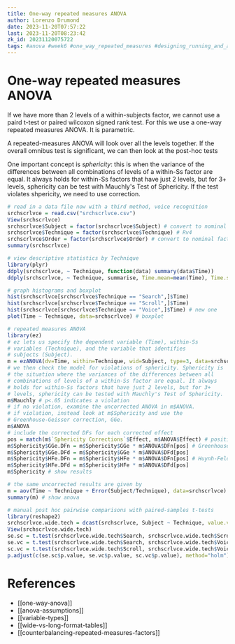 ```yaml
---
title: One-way repeated measures ANOVA
author: Lorenzo Drumond
date: 2023-11-20T07:57:22
last: 2023-11-20T08:23:42
zk_id: 20231120075722
tags: #anova #week6 #one_way_repeated_measures #designing_running_and_analyzing_experiments #rlang #theory #design #coursera #statistics #repeated_measures #experiment #within_subjects #test #friedman #sphericity #non_parametric
---
```



# One-way repeated measures ANOVA
If we have more than 2 levels of a within-subjects factor, we cannot use a paird t-test or paired wilcoxon signed rank test. For this we use a one-way repeated measures ANOVA. It is parametric.

A repeated-measures ANOVA will look over all the levels together. If the overall omnibus test is significant, we can then look at the post-hoc tests

One important concept is _sphericity_: this is when the variance of the differences between all combinations of levels of a within-Ss factor are equal. It always holds for within-Ss factors that have just 2 levels, but for 3+ levels, sphericity can be test with Mauchly's Test of Sphericity. If the test violates shpericity, we need to use correction.

```R
# read in a data file now with a third method, voice recognition
srchscrlvce = read.csv("srchscrlvce.csv")
View(srchscrlvce)
srchscrlvce$Subject = factor(srchscrlvce$Subject) # convert to nominal factor
srchscrlvce$Technique = factor(srchscrlvce$Technique) # Rv4
srchscrlvce$Order = factor(srchscrlvce$Order) # convert to nominal factor
summary(srchscrlvce)

# view descriptive statistics by Technique
library(plyr)
ddply(srchscrlvce, ~ Technique, function(data) summary(data$Time))
ddply(srchscrlvce, ~ Technique, summarise, Time.mean=mean(Time), Time.sd=sd(Time))

# graph histograms and boxplot
hist(srchscrlvce[srchscrlvce$Technique == "Search",]$Time)
hist(srchscrlvce[srchscrlvce$Technique == "Scroll",]$Time)
hist(srchscrlvce[srchscrlvce$Technique == "Voice",]$Time) # new one
plot(Time ~ Technique, data=srchscrlvce) # boxplot

# repeated measures ANOVA
library(ez)
# ez lets us specify the dependent variable (Time), within-Ss
# variables (Technique), and the variable that identifies
# subjects (Subject).
m = ezANOVA(dv=Time, within=Technique, wid=Subject, type=3, data=srchscrlvce)
# we then check the model for violations of sphericity. Sphericity is
# the situation where the variances of the differences between all
# combinations of levels of a within-Ss factor are equal. It always
# holds for within-Ss factors that have just 2 levels, but for 3+
# levels, sphericity can be tested with Mauchly's Test of Sphericity.
m$Mauchly # p<.05 indicates a violation
# if no violation, examine the uncorrected ANOVA in m$ANOVA.
# if violation, instead look at m$Sphericity and use the
# Greenhouse-Geisser correction, GGe.
m$ANOVA
# include the corrected DFs for each corrected effect
pos = match(m$`Sphericity Corrections`$Effect, m$ANOVA$Effect) # positions of within-Ss efx in m$ANOVA
m$Sphericity$GGe.DFn = m$Sphericity$GGe * m$ANOVA$DFn[pos] # Greenhouse-Geisser
m$Sphericity$GGe.DFd = m$Sphericity$GGe * m$ANOVA$DFd[pos]
m$Sphericity$HFe.DFn = m$Sphericity$HFe * m$ANOVA$DFn[pos] # Huynh-Feldt
m$Sphericity$HFe.DFd = m$Sphericity$HFe * m$ANOVA$DFd[pos]
m$Sphericity # show results

# the same uncorrected results are given by
m = aov(Time ~ Technique + Error(Subject/Technique), data=srchscrlvce) # fit model
summary(m) # show anova

# manual post hoc pairwise comparisons with paired-samples t-tests
library(reshape2)
srchscrlvce.wide.tech = dcast(srchscrlvce, Subject ~ Technique, value.var="Time") # go wide
View(srchscrlvce.wide.tech)
se.sc = t.test(srchscrlvce.wide.tech$Search, srchscrlvce.wide.tech$Scroll, paired=TRUE)
se.vc = t.test(srchscrlvce.wide.tech$Search, srchscrlvce.wide.tech$Voice, paired=TRUE)
sc.vc = t.test(srchscrlvce.wide.tech$Scroll, srchscrlvce.wide.tech$Voice, paired=TRUE)
p.adjust(c(se.sc$p.value, se.vc$p.value, sc.vc$p.value), method="holm")
```

# References
- [[one-way-anova]]
- [[anova-assumptions]]
- [[variable-types]]
- [[wide-vs-long-format-tables]]
- [[counterbalancing-repeated-measures-factors]]
